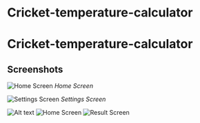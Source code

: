 # Cricket-temperature-calculator
# Cricket-temperature-calculator
## Screenshots

![Home Screen](screenshots/home.png)
*Home Screen*

![Settings Screen](screenshots/settings.png)
*Settings Screen*

![Alt text](/Users/bouchra/AndroidStudioProjects/TemperatureCricket/Screenshot_20240622_220759.png)
![Home Screen](screenshots/home.png)
![Result Screen](screenshots/settings.png)